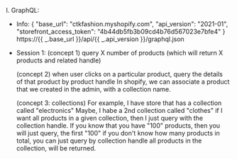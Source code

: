 I. GraphQL:
  * Info:
  {
    "base_url": "ctkfashion.myshopify.com",
    "api_version": "2021-01",
    "storefront_access_token": "4b44db5fb3b09cd4b76d567023e7bfe4"
  }
  https://{{ _.base_url }}/api/{{ _.api_version }}/graphql.json

  * Session 1:
    (concept 1) query X number of products (which will return X products and related handle)

    (concept 2) when user clicks on a particular product, query the details of that product by product handle
    In shopify, we can associate a product that we created in the admin, with a collection name.

    (concept 3: collections)
    For example, I have store that has a collection called
    "electronics" 
    Maybe, I habe a 2nd collection called "clothes"
    if I want all products in a given collection, then I just query with the collection handle.
    If you know that you have "100" products, then you will just query, the first "100"
    if you don't know how many products in total, you can just query by collection handle
    all products in the collection, will be returned.
